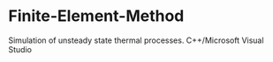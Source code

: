 # Finite-Element-Method

Simulation of unsteady state thermal processes.
C++/Microsoft Visual Studio
